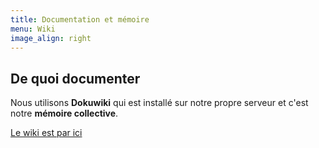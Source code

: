 ```yaml
---
title: Documentation et mémoire
menu: Wiki
image_align: right
---
```


## De quoi **documenter**

Nous utilisons **Dokuwiki** qui est installé sur notre propre serveur et c'est notre **mémoire collective**.

[Le wiki est par ici](https://wiki.neutrinet.be?classes=btn,btn-primary,btn-lg)